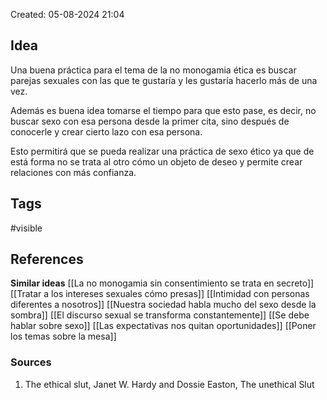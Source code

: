 Created: 05-08-2024 21:04

## <span class="pink"> **Idea** </span>
Una buena práctica para el tema de la no monogamia ética es buscar parejas sexuales con las que te gustaría y les gustaría hacerlo más de una vez.

Además es buena idea tomarse el tiempo para que esto pase, es decir, no buscar sexo con esa persona desde la primer cita, sino después de conocerle y crear cierto lazo con esa persona.

Esto permitirá que se pueda realizar una práctica de sexo ético ya que de está forma no se trata al otro cómo un objeto de deseo y permite crear relaciones con más confianza.

## <span class="orange"> **Tags**</span>
<span class="tag"> #visible</span> 

## <span class="green"> **References**</span>
<span class="blue"> **Similar ideas** </span>
[[La no monogamia sin consentimiento se trata en secreto]]
[[Tratar a los intereses sexuales cómo presas]]
[[Intimidad con personas diferentes a nosotros]]
[[Nuestra sociedad habla mucho del sexo desde la sombra]]
[[El discurso sexual se transforma constantemente]]
[[Se debe hablar sobre sexo]]
[[Las expectativas nos quitan oportunidades]]
[[Poner los temas sobre la mesa]]
### <span class="purple"> **Sources**</span>
1. The ethical slut, Janet W. Hardy and Dossie Easton, The unethical Slut 